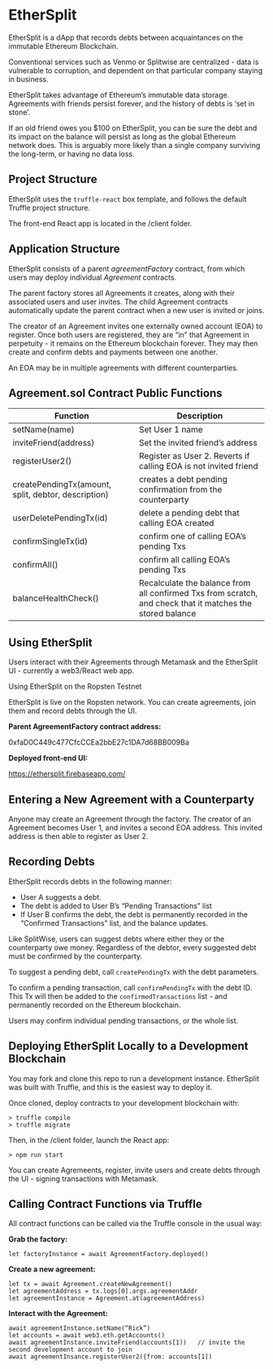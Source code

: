 

# EtherSplit 

EtherSplit is a dApp that records debts between acquaintances on the immutable Ethereum Blockchain.

Conventional services such as Venmo or Splitwise are centralized - data is vulnerable to corruption, and dependent on that particular company staying in business.

EtherSplit takes advantage of Ethereum’s immutable data storage. Agreements with friends persist forever, and the history of debts is ‘set in stone’.

If an old friend owes you $100 on EtherSplit, you can be sure the debt and its impact on the balance will persist as long as the global Ethereum network does. This is arguably more likely than a single company surviving the long-term, or having no data loss.

## Project Structure

EtherSplit uses the `truffle-react` box template, and follows the default Truffle project structure.

The front-end React app is located in the /client folder. 

## Application Structure

EtherSplit consists of a parent *agreementFactory* contract, from which users may deploy individual *Agreement* contracts. 

The parent factory stores all Agreements it creates, along with their associated users and user invites. The child Agreement contracts automatically update the parent contract when a new user is invited or joins. 

The creator of an Agreement invites one externally owned account (EOA) to register. Once both users are registered, they are “in” that Agreement in perpetuity - it remains on the Ethereum blockchain forever. They may then create and confirm debts and payments between one another.

An EOA may be in multiple agreements with different counterparties.

## Agreement.sol Contract Public Functions

| Function                                            | Description                                                                                               |
|-----------------------------------------------------|-----------------------------------------------------------------------------------------------------------|
| setName(name)                                       | Set User 1 name                                                                                           |
| inviteFriend(address)                               | Set the invited friend’s address                                                                          |
| registerUser2()                                     | Register as User 2. Reverts if calling EOA is not invited friend                                          |
| createPendingTx(amount, split, debtor, description) | creates a debt pending confirmation from the counterparty                                                 |
| userDeletePendingTx(id)                             | delete a pending debt that calling EOA created                                                            |
| confirmSingleTx(id)                                 | confirm one of calling EOA’s pending Txs                                                                  |
| confirmAll()                                        | confirm all calling EOA’s pending Txs                                                                     |
| balanceHealthCheck()                                | Recalculate the balance from all confirmed Txs from scratch, and check that it matches the stored balance |



## Using EtherSplit 

Users interact with their Agreements through Metamask and the EtherSplit UI - currently a web3/React web app. 

Using EtherSplit on the Ropsten Testnet

EtherSplit is live on the Ropsten network. You can create agreements, join them and record debts through the UI.

**Parent AgreementFactory contract address:**

0xfaD0C449c477CfcCCEa2bbE27c1DA7d68BB009Ba

**Deployed front-end UI:**

https://ethersplit.firebaseapp.com/

## Entering a New Agreement with a Counterparty

Anyone may create an Agreement through the factory. The creator of an Agreement becomes User 1, and invites a second EOA address. This invited address is then able to register as User 2.

## Recording Debts

EtherSplit records debts in the following manner:

- User A suggests a debt.
- The debt is added to User B’s “Pending Transactions” list
- If User B confirms the debt, the debt is permanently recorded in the “Confirmed Transactions” list, and the balance updates.

Like SplitWise, users can suggest debts where either they or the counterparty owe money. Regardless of the debtor, every suggested debt must be confirmed by the counterparty.

To suggest a pending debt, call `createPendingTx` with the debt parameters.

To confirm a pending transaction, call `confirmPendingTx` with the debt ID. This Tx will then be added to the `confirmedTransactions` list - and permanently recorded on the Ethereum blockchain.

Users may confirm individual pending transactions, or the whole list.

## Deploying EtherSplit Locally to a Development Blockchain

You may fork and clone this repo to run a development instance. EtherSplit was built with Truffle, and this is the easiest way to deploy it.

Once cloned, deploy contracts to your development blockchain with:

```
> truffle compile
> truffle migrate
```

Then, in the /client folder, launch the React app:

`> npm run start`

You can create Agremeents, register, invite users and create debts through the UI - signing transactions with Metamask.

## Calling Contract Functions via Truffle

All contract functions can be called via the Truffle console in the usual way:

**Grab the factory:**

```
let factoryInstance = await AgreementFactory.deployed()
```

 **Create a new agreement:**

```
let tx = await Agreement.createNewAgreement() 
let agreementAddress = tx.logs[0].args.agreementAddr
let agreementInstance = Agreement.at(agreementAddress)
```

**Interact with the Agreement:**

```
await agreementInstance.setName(“Rick”)
let accounts = await web3.eth.getAccounts()
await agreementInstance.inviteFriend(accounts[1))   // invite the second development account to join
await agreementInsance.registerUser2({from: accounts[1])
```

